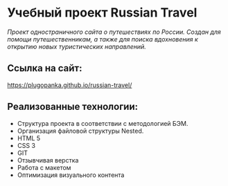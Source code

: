 # __Учебный проект Russian Travel__

  *Проект одностраничного сайта о путешествиях по России.*
  *Создан для помощи путешественникам, а также для поиска вдохновения к открытию новых туристических направлений.*

## __Сcылка на сайт:__
https://plugopanka.github.io/russian-travel/

## __Реализованные технологии:__
* Структура проекта в соответствии с методологией БЭМ.
* Организация файловой структуры Nested.
* HTML 5
* CSS 3
* GIT
* Отзывчивая верстка
* Работа с макетом
* Оптимизация визуального контента
